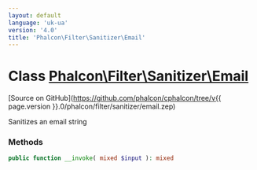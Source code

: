 ```yaml
---
layout: default
language: 'uk-ua'
version: '4.0'
title: 'Phalcon\Filter\Sanitizer\Email'
---
```

# Class [Phalcon\Filter\Sanitizer\Email](Phalcon_Filter_Sanitizer_Email)

[Source on GitHub](https://github.com/phalcon/cphalcon/tree/v{{ page.version }}.0/phalcon/filter/sanitizer/email.zep)

Sanitizes an email string

### Methods

```php
public function __invoke( mixed $input ): mixed
```